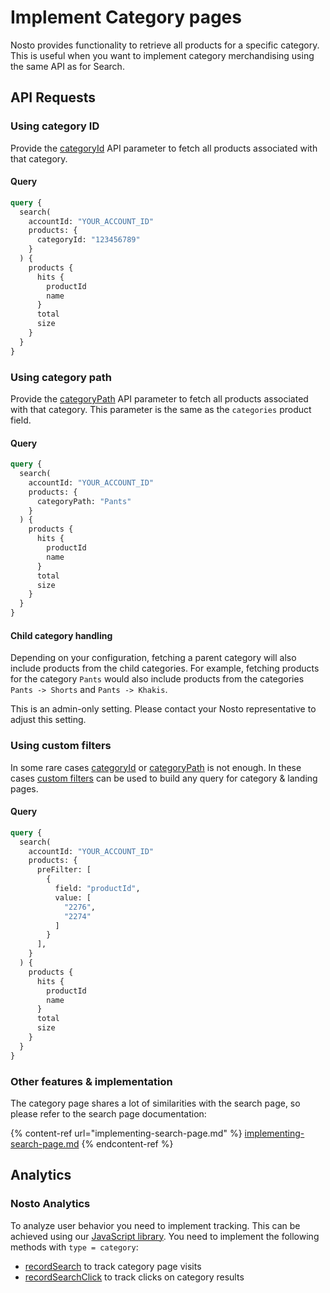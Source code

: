 # Implement Category pages

Nosto provides functionality to retrieve all products for a specific category. This is useful when you want to implement category merchandising using the same API as for Search.

## API Requests <a href="#autocomplete" id="autocomplete"></a>

### Using category ID

Provide the [categoryId](https://search.nosto.com/v1/graphql?ref=InputSearchProducts) API parameter to fetch all products associated with that category.&#x20;

#### Query

```graphql
query {
  search(
    accountId: "YOUR_ACCOUNT_ID"
    products: {
      categoryId: "123456789"
    }
  ) {
    products {
      hits {
        productId
        name
      }
      total
      size
    }
  }
}
```

### Using category path

Provide the [categoryPath](https://search.nosto.com/v1/graphql?ref=InputSearchProducts) API parameter to fetch all products associated with that category. This parameter is the same as the `categories` product field.

#### Query

```graphql
query {
  search(
    accountId: "YOUR_ACCOUNT_ID"
    products: {
      categoryPath: "Pants"
    }
  ) {
    products {
      hits {
        productId
        name
      }
      total
      size
    }
  }
}
```

#### Child category handling

Depending on your configuration, fetching a parent category will also include products from the child categories. For example, fetching products for the category `Pants` would also include products from the categories `Pants -> Shorts` and `Pants -> Khakis`.

This is an admin-only setting. Please contact your Nosto representative to adjust this setting.

### Using custom filters

In some rare cases [categoryId](https://search.nosto.com/v1/graphql?ref=InputSearchProducts) or [categoryPath](https://search.nosto.com/v1/graphql?ref=InputSearchProducts) is not enough. In these cases [custom filters](https://search.nosto.com/v1/graphql?ref=InputSearchFilter) can be used to build any query for category & landing pages.

#### Query

```graphql
query {
  search(
    accountId: "YOUR_ACCOUNT_ID"
    products: {
      preFilter: [
        {
          field: "productId",
          value: [
            "2276",
            "2274"
          ]
        }
      ],
    }
  ) {
    products {
      hits {
        productId
        name
      }
      total
      size
    }
  }
}
```

### Other features & implementation

The category page shares a lot of similarities with the search page, so please refer to the search page documentation:

{% content-ref url="implementing-search-page.md" %}
[implementing-search-page.md](implementing-search-page.md)
{% endcontent-ref %}

## Analytics

### Nosto Analytics

To analyze user behavior you need to implement tracking. This can be achieved using our [JavaScript library](../search/). You need to implement the following methods with `type = category`:

* [recordSearch](../search/#search-1) to track category page visits
* [recordSearchClick](../search/#search-product-keyword-click) to track clicks on category results

